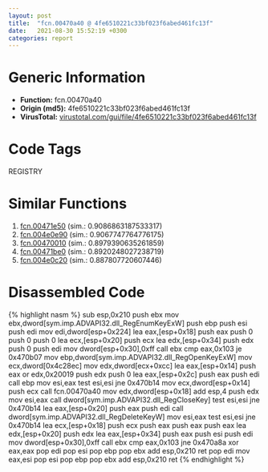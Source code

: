 ```yaml
---
layout: post
title:  "fcn.00470a40 @ 4fe6510221c33bf023f6abed461fc13f"
date:   2021-08-30 15:52:19 +0300
categories: report
---
```


# Generic Information
- **Function:** fcn.00470a40
- **Origin (md5):** 4fe6510221c33bf023f6abed461fc13f
- **VirusTotal:** [virustotal.com/gui/file/4fe6510221c33bf023f6abed461fc13f][virustotal_ref]

# Code Tags
<span class="tag" id="REGISTRY">REGISTRY</span>


# Similar Functions

1. [fcn.00471e50][similar_1_ref] (sim.: 0.9086863187533317)
2. [fcn.004e0e90][similar_2_ref] (sim.: 0.9067747764776175)
3. [fcn.00470010][similar_3_ref] (sim.: 0.8979390635261859)
4. [fcn.00471be0][similar_4_ref] (sim.: 0.8920248027238719)
5. [fcn.004e0c20][similar_5_ref] (sim.: 0.887807720607446)


# Disassembled Code

{% highlight nasm %}
sub esp,0x210
push ebx
mov ebx,dword[sym.imp.ADVAPI32.dll_RegEnumKeyExW]
push ebp
push esi
push edi
mov edi,dword[esp+0x224]
lea eax,[esp+0x18]
push eax
push 0
push 0
push 0
lea ecx,[esp+0x20]
push ecx
lea edx,[esp+0x34]
push edx
push 0
push edi
mov dword[esp+0x30],0xff
call ebx
cmp eax,0x103
je 0x470b07
mov ebp,dword[sym.imp.ADVAPI32.dll_RegOpenKeyExW]
mov ecx,dword[0x4c28ec]
mov edx,dword[ecx+0xcc]
lea eax,[esp+0x14]
push eax
or edx,0x20019
push edx
push 0
lea eax,[esp+0x2c]
push eax
push edi
call ebp
mov esi,eax
test esi,esi
jne 0x470b14
mov ecx,dword[esp+0x14]
push ecx
call fcn.00470a40
mov edx,dword[esp+0x18]
add esp,4
push edx
mov esi,eax
call dword[sym.imp.ADVAPI32.dll_RegCloseKey]
test esi,esi
jne 0x470b14
lea eax,[esp+0x20]
push eax
push edi
call dword[sym.imp.ADVAPI32.dll_RegDeleteKeyW]
mov esi,eax
test esi,esi
jne 0x470b14
lea ecx,[esp+0x18]
push ecx
push eax
push eax
push eax
lea edx,[esp+0x20]
push edx
lea eax,[esp+0x34]
push eax
push esi
push edi
mov dword[esp+0x30],0xff
call ebx
cmp eax,0x103
jne 0x470a8a
xor eax,eax
pop edi
pop esi
pop ebp
pop ebx
add esp,0x210
ret 
pop edi
mov eax,esi
pop esi
pop ebp
pop ebx
add esp,0x210
ret 
{% endhighlight %}


[similar_1_ref]: /report/fcn.00471e50@289859175c221b107317af7727d26c17
[similar_2_ref]: /report/fcn.004e0e90@279a61b1e76da49531f1f16fd1102a2d
[similar_3_ref]: /report/fcn.00470010@4fe6510221c33bf023f6abed461fc13f
[similar_4_ref]: /report/fcn.00471be0@289859175c221b107317af7727d26c17
[similar_5_ref]: /report/fcn.004e0c20@279a61b1e76da49531f1f16fd1102a2d
[virustotal_ref]: https://www.virustotal.com/gui/file/4fe6510221c33bf023f6abed461fc13f